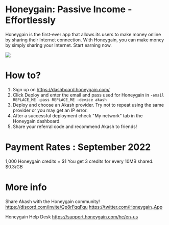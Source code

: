 # Honeygain: Passive Income - Effortlessly

Honeygain is the first-ever app that allows its users to make money online by sharing their Internet connection.
With Honeygain, you can make money by simply sharing your Internet. Start earning now.

![](https://github.com/ovrclk/awesome-akash/raw/honeygain/honeygain/honeygain.png)

# How to?

1.  Sign up on https://dashboard.honeygain.com/
2.  Click Deploy and enter the email and pass used for Honeygain in `-email REPLACE_ME -pass REPLACE_ME -device akash`
3.  Deploy and choose an Akash provider.  Try not to repeat using the same provider or you may get an IP error.
4.  After a successful deployment check "My network" tab in the Honeygain dashboard.
5.  Share your referral code and recommend Akash to friends!

# Payment Rates : September 2022

1,000 Honeygain credits = $1
You get 3 credits for every 10MB shared.
$0.3/GB

# More info

Share Akash with the Honeygain community!
https://discord.com/invite/Qp8rFqqFqu
https://twitter.com/Honeygain_App

Honeygain Help Desk
https://support.honeygain.com/hc/en-us
